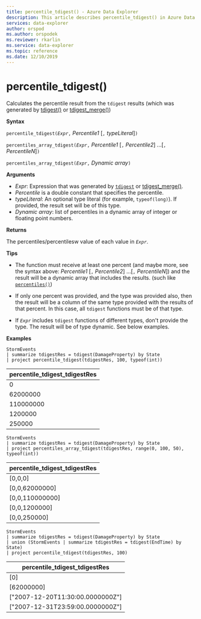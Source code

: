 ```yaml
---
title: percentile_tdigest() - Azure Data Explorer
description: This article describes percentile_tdigest() in Azure Data Explorer.
services: data-explorer
author: orspod
ms.author: orspodek
ms.reviewer: rkarlin
ms.service: data-explorer
ms.topic: reference
ms.date: 12/10/2019
---
```

# percentile_tdigest()

Calculates the percentile result from the `tdigest` results (which was generated by [tdigest()](tdigest-aggfunction.md) or [tdigest_merge()](tdigest-merge-aggfunction.md))

**Syntax**

`percentile_tdigest(`*`Expr`*`,` *Percentile1* [`,` *typeLiteral*]`)`

`percentiles_array_tdigest(`*`Expr`*`,` *Percentile1* [`,` *Percentile2*] ...[`,` *PercentileN*]`)`

`percentiles_array_tdigest(`*`Expr`*`,` *Dynamic array*`)`

**Arguments**

* *Expr*: Expression that was generated by [`tdigest`](tdigest-aggfunction.md) or [tdigest_merge()](tdigest-merge-aggfunction.md).
* *Percentile* is a double constant that specifies the percentile.
* *typeLiteral*: An optional type literal (for example, `typeof(long)`). If provided, the result set will be of this type. 
* *Dynamic array*: list of percentiles in a dynamic array of integer or floating point numbers.

**Returns**

The percentiles/percentilesw value of each value in *`Expr`*.

**Tips**

* The function must receive at least one percent (and maybe more, see the syntax above: *Percentile1* [`,` *Percentile2*] ...[`,` *PercentileN*]) and the result will be
  a dynamic array that includes the results. (such like [`percentiles()`](percentiles-aggfunction.md))
  
* If only one percent was provided, and the type was provided also, then the result will be a column of the same type provided with the results of that percent. In this case, all `tdigest` functions must be of that type.

* If *`Expr`* includes `tdigest` functions of different types, don't provide the type. The result will be of type dynamic. See below examples.

**Examples**

```kusto
StormEvents
| summarize tdigestRes = tdigest(DamageProperty) by State
| project percentile_tdigest(tdigestRes, 100, typeof(int))
```

|percentile_tdigest_tdigestRes|
|---|
|0|
|62000000|
|110000000|
|1200000|
|250000|


```kusto
StormEvents
| summarize tdigestRes = tdigest(DamageProperty) by State
| project percentiles_array_tdigest(tdigestRes, range(0, 100, 50), typeof(int))
```

|percentile_tdigest_tdigestRes|
|---|
|[0,0,0]|
|[0,0,62000000]|
|[0,0,110000000]|
|[0,0,1200000]|
|[0,0,250000]|


```kusto
StormEvents
| summarize tdigestRes = tdigest(DamageProperty) by State
| union (StormEvents | summarize tdigestRes = tdigest(EndTime) by State)
| project percentile_tdigest(tdigestRes, 100)
```

|percentile_tdigest_tdigestRes|
|---|
|[0]|
|[62000000]|
|["2007-12-20T11:30:00.0000000Z"]|
|["2007-12-31T23:59:00.0000000Z"]|
